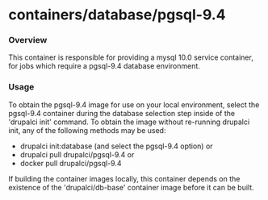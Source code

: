 containers/database/pgsql-9.4
====

### Overview

This container is responsible for providing a mysql 10.0 service container,
for jobs which require a pgsql-9.4 database environment.

### Usage

To obtain the pgsql-9.4 image for use on your local environment, select the
pgsql-9.4 container during the database selection step inside of the
'drupalci init' command.  To obtain the image without re-running drupalci init,
any of the following methods may be used:
- drupalci init:database (and select the pgsql-9.4 option)
  or
- drupalci pull drupalci/pgsql-9.4
  or
- docker pull drupalci/pgsql-9.4

If building the container images locally, this container depends on the
existence of the 'drupalci/db-base' container image before it can be built.
